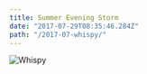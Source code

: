```yaml
---
title: Summer Evening Storm
date: "2017-07-29T08:35:46.284Z"
path: "/2017-07-whispy/"
---
```


![Whispy](/2017-07-29-whispy/animation-2017-07-29_08-35-46.gif)
